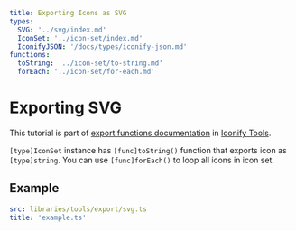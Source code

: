 ```yaml
title: Exporting Icons as SVG
types:
  SVG: '../svg/index.md'
  IconSet: '../icon-set/index.md'
  IconifyJSON: '/docs/types/iconify-json.md'
functions:
  toString: '../icon-set/to-string.md'
  forEach: '../icon-set/for-each.md'
```

# Exporting SVG

This tutorial is part of [export functions documentation](./index.md) in [Iconify Tools](../index.md).

`[type]IconSet` instance has `[func]toString()` function that exports icon as `[type]string`. You can use `[func]forEach()` to loop all icons in icon set.

## Example

```yaml
src: libraries/tools/export/svg.ts
title: 'example.ts'
```
